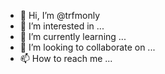 - 👋 Hi, I’m @trfmonly
- 👀 I’m interested in ...
- 🌱 I’m currently learning ...
- 💞️ I’m looking to collaborate on ...
- 📫 How to reach me ...

<!---
trfmonly/trfmonly is a ✨ special ✨ repository because its `README.md` (this file) appears on your GitHub profile.
You can click the Preview link to take a look at your changes.
--->
